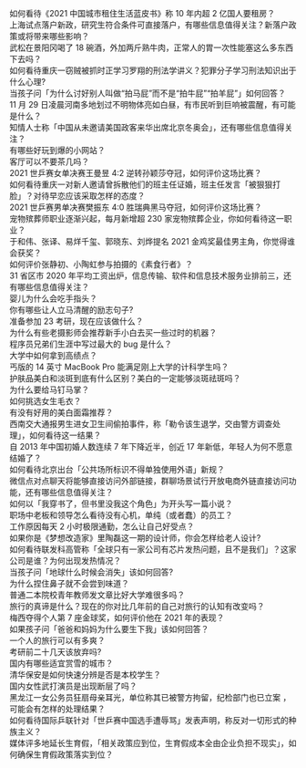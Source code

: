 如何看待《2021 中国城市租住生活蓝皮书》称 10 年内超 2 亿国人要租房？  
上海试点落户新政，研究生符合条件可直接落户，有哪些信息值得关注？新落户政策或将带来哪些影响？  
武松在景阳冈喝了 18 碗酒，外加两斤熟牛肉，正常人的胃一次性能塞这么多东西下去吗？  
如何看待重庆一窃贼被抓时正学习罗翔的刑法学讲义？犯罪分子学习刑法知识出于什么心理?  
当孩子问「为什么讨好别人叫做“拍马屁”而不是“拍牛屁”“拍羊屁”」如何回答？  
11 月 29 日凌晨河南多地划过不明物体亮如白昼，有市民听到巨响被震醒，有可能是什么？  
知情人士称「中国从未邀请美国政客来华出席北京冬奥会」，还有哪些信息值得关注？  
有哪些好玩到爆的小网站？  
客厅可以不要茶几吗？  
2021 世乒赛女单决赛王曼昱 4:2 逆转孙颖莎夺冠，如何评价这场比赛？  
如何看待重庆一对新人邀请曾拆散他们的班主任证婚，班主任发言「被狠狠打脸」？对待早恋应该采取怎样的态度？  
2021 世乒赛男单决赛樊振东 4:0 胜瑞典黑马夺冠，如何评价这场比赛？  
宠物殡葬师职业逐渐兴起，每月新增超 230 家宠物殡葬企业，你如何看待这一职业？  
于和伟、张译、易烊千玺、郭晓东、刘烨提名 2021 金鸡奖最佳男主角，你觉得谁会获奖？  
如何评价张静初、小陶虹参与拍摄的《素食行者》？  
31 省区市 2020 年平均工资出炉，信息传输、软件和信息技术服务业排前三，还有哪些信息值得关注？  
婴儿为什么会吃手指头？  
你有哪些让人立马清醒的励志句子?  
准备参加 23 考研，现在应该做什么？  
为什么有些老摄影师会推荐新手小白去买一些过时的机器？  
程序员兄弟们生涯中写过最大的 bug 是什么？  
大学中如何拿到高绩点？  
丐版的 14 英寸 MacBook Pro 能满足刚上大学的计科学生吗？  
护肤品美白和淡斑到底有什么区别？美白的一定能够淡斑祛斑吗？  
为什么要给马钉马掌？  
如何挑选女生毛衣？  
有没有好用的美白面霜推荐？  
西南交大通报男生进女卫生间偷拍事件，称「勒令该生退学，交由警方调查处理」，如何看待这一结果？  
自 2013 年中国初婚人数连续 7 年下降近半，创近 17 年新低，年轻人为何不愿意结婚了？  
如何看待北京出台「公共场所标识不得单独使用外语」新规？  
微信点对点聊天将能够直接访问外部链接，群聊场景试行开放电商外链直接访问功能，还有哪些信息值得关注？  
如何以「我穿书了，但书里没我这个角色」为开头写一篇小说？  
职场中老板和领导怎么看待没有心机，单纯（或者蠢）的员工？  
工作原因每天 2 小时极限通勤，怎么让自己好受点？  
如果你是《梦想改造家》里陶磊这一期的设计师，你会怎样给老人设计?  
如何看待联发科高管称「全球只有一家公司有芯片发热问题，且不是我们」？这家公司是谁？为何出现发热情况？  
当孩子问「地球什么时候会消失」该如何回答?  
为什么捏住鼻子就不会尝到味道？  
普通二本院校青年教师发文章比好大学难很多吗？  
旅行的真谛是什么？现在的你对比几年前的自己对旅行的认知有改变吗？  
梅西夺得个人第 7 座金球奖，如何评价他在 2021 年的表现？  
如果孩子问「爸爸和妈妈为什么要生下我」该如何回答？  
一个人的旅行可以有多爽？  
考研前二十几天该放弃吗?  
国内有哪些适宜赏雪的城市？  
清华保安是如何快速分辨是否是本校学生？  
国内女性武打演员是出现断层了吗？  
黑龙江一女公务员狂扇母亲耳光，单位称其已被警方拘留，纪检部门也已立案 ，可能会有怎样的处理结果？  
如何看待国际乒联针对「世乒赛中国选手遭辱骂」发表声明，称反对一切形式的种族主义？  
媒体评多地延长生育假，「相关政策应到位，生育假成本全由企业负担不现实」，如何确保生育假政策落实到位？  
